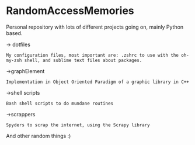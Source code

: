 # RandomAccessMemories

Personal repository with lots of different projects going on, mainly Python based.

-> dotfiles

	My configuration files, most important are: .zshrc to use with the oh-my-zsh shell, and sublime text files about packages.



->graphElement

	Implementation in Object Oriented Paradigm of a graphic library in C++


->shell scripts

	Bash shell scripts to do mundane routines

->scrappers

	Spyders to scrap the internet, using the Scrapy library


And other random things :)
